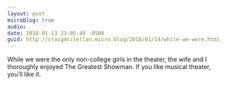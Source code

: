 ```yaml
---
layout: post
microblog: true
audio: 
date: 2018-01-13 23:05:49 -0500
guid: http://craigmcclellan.micro.blog/2018/01/14/while-we-were.html
---
```

While we were the only non-college girls in the theater, the wife and I thoroughly enjoyed The Greatest Showman. If you like musical theater, you’ll like it.
